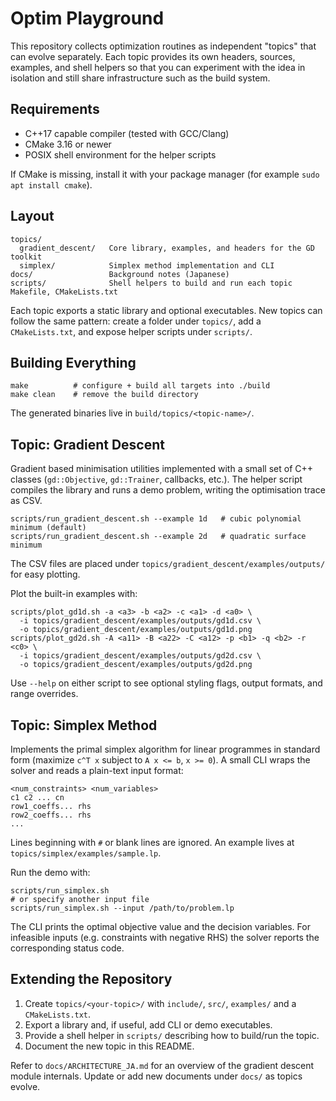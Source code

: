 # Optim Playground

This repository collects optimization routines as independent "topics" that can evolve separately. Each topic provides its own headers, sources, examples, and shell helpers so that you can experiment with the idea in isolation and still share infrastructure such as the build system.

## Requirements

- C++17 capable compiler (tested with GCC/Clang)
- CMake 3.16 or newer
- POSIX shell environment for the helper scripts

If CMake is missing, install it with your package manager (for example `sudo apt install cmake`).

## Layout

```
topics/
  gradient_descent/   Core library, examples, and headers for the GD toolkit
  simplex/            Simplex method implementation and CLI
docs/                 Background notes (Japanese)
scripts/              Shell helpers to build and run each topic
Makefile, CMakeLists.txt
```

Each topic exports a static library and optional executables. New topics can follow the same pattern: create a folder under `topics/`, add a `CMakeLists.txt`, and expose helper scripts under `scripts/`.

## Building Everything

```
make          # configure + build all targets into ./build
make clean    # remove the build directory
```

The generated binaries live in `build/topics/<topic-name>/`.

## Topic: Gradient Descent

Gradient based minimisation utilities implemented with a small set of C++ classes (`gd::Objective`, `gd::Trainer`, callbacks, etc.). The helper script compiles the library and runs a demo problem, writing the optimisation trace as CSV.

```
scripts/run_gradient_descent.sh --example 1d   # cubic polynomial minimum (default)
scripts/run_gradient_descent.sh --example 2d   # quadratic surface minimum
```

The CSV files are placed under `topics/gradient_descent/examples/outputs/` for easy plotting.

Plot the built-in examples with:
```
scripts/plot_gd1d.sh -a <a3> -b <a2> -c <a1> -d <a0> \
  -i topics/gradient_descent/examples/outputs/gd1d.csv \
  -o topics/gradient_descent/examples/outputs/gd1d.png
scripts/plot_gd2d.sh -A <a11> -B <a22> -C <a12> -p <b1> -q <b2> -r <c0> \
  -i topics/gradient_descent/examples/outputs/gd2d.csv \
  -o topics/gradient_descent/examples/outputs/gd2d.png
```
Use `--help` on either script to see optional styling flags, output formats, and range overrides.

## Topic: Simplex Method

Implements the primal simplex algorithm for linear programmes in standard form (maximize `c^T x` subject to `A x <= b`, `x >= 0`). A small CLI wraps the solver and reads a plain-text input format:

```
<num_constraints> <num_variables>
c1 c2 ... cn
row1_coeffs... rhs
row2_coeffs... rhs
...
```

Lines beginning with `#` or blank lines are ignored. An example lives at `topics/simplex/examples/sample.lp`.

Run the demo with:

```
scripts/run_simplex.sh
# or specify another input file
scripts/run_simplex.sh --input /path/to/problem.lp
```

The CLI prints the optimal objective value and the decision variables. For infeasible inputs (e.g. constraints with negative RHS) the solver reports the corresponding status code.

## Extending the Repository

1. Create `topics/<your-topic>/` with `include/`, `src/`, `examples/` and a `CMakeLists.txt`.
2. Export a library and, if useful, add CLI or demo executables.
3. Provide a shell helper in `scripts/` describing how to build/run the topic.
4. Document the new topic in this README.

Refer to `docs/ARCHITECTURE_JA.md` for an overview of the gradient descent module internals. Update or add new documents under `docs/` as topics evolve.
